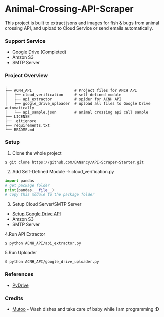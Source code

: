 # Animal-Crossing-API-Scraper
This project is built to extract jsons and images for fish & bugs from animal crossing API, and upload to Cloud Service or send emails automatically. 


### Support Service
* Google Drive (Completed)
* Amzon S3
* SMTP Server


### Project Overview
```text
.
├── ACNH_API                   # Project files for ANCH API
│   ├── cloud_verification     # self-defined module
│   ├── api_extractor          # spider for ACNH API
│   ├── google_drive_uploader  # upload all files to Google Drive automatically
│   └── api_sample.json        # animal crossing api call sample
├── LICENSE
├── .gitignore
├── requirements.txt
└── README.md
```


### Setup
1. Clone the whole project
```shell script
$ git clone https://github.com/DANancy/API-Scraper-Starter.git
```

2. Add Self-Defined Module -> cloud_verification.py
```python
import pandas
# get package folder
print(pandas.__file__)
# copy this module to the package folder
```

3. Setup Cloud Server/SMTP Server
* [Setup Google Drive API](https://medium.com/@annissouames99/how-to-upload-files-automatically-to-drive-with-python-ee19bb13dda)
* Amzon S3
* SMTP Server

4.Run API Extractor
```shell script
$ python ACNH_API/api_extractor.py
```

5.Run Uploader
```shell script
$ python ACNH_API/google_drive_uploader.py
```


### References
* [PyDrive](https://gsuitedevs.github.io/PyDrive/docs/build/html/index.html)


### Credits
* [Mutoo](https://github.com/mutoo) - Wash dishes and take care of baby while I am programming :D
